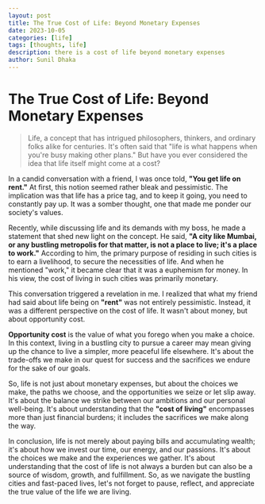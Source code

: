 ```yaml
---
layout: post
title: The True Cost of Life: Beyond Monetary Expenses
date: 2023-10-05
categories: [life]
tags: [thoughts, life]
description: there is a cost of life beyond monetary expenses 
author: Sunil Dhaka
---
```


# The True Cost of Life: Beyond Monetary Expenses
 
> Life, a concept that has intrigued philosophers, thinkers, and ordinary folks alike for centuries. It's often said that "life is what happens when you're busy making other plans." But have you ever considered the idea that life itself might come at a cost?

In a candid conversation with a friend, I was once told, **"You get life on rent."** At first, this notion seemed rather bleak and pessimistic. The implication was that life has a price tag, and to keep it going, you need to constantly pay up. It was a somber thought, one that made me ponder our society's values.

Recently, while discussing life and its demands with my boss, he made a statement that shed new light on the concept. He said, **"A city like Mumbai, or any bustling metropolis for that matter, is not a place to live; it's a place to work."** According to him, the primary purpose of residing in such cities is to earn a livelihood, to secure the necessities of life. And when he mentioned "work," it became clear that it was a euphemism for money. In his view, the cost of living in such cities was primarily monetary.

This conversation triggered a revelation in me. I realized that what my friend had said about life being on **"rent"** was not entirely pessimistic. Instead, it was a different perspective on the cost of life. It wasn't about money, but about opportunity cost.

**Opportunity cost** is the value of what you forego when you make a choice. In this context, living in a bustling city to pursue a career may mean giving up the chance to live a simpler, more peaceful life elsewhere. It's about the trade-offs we make in our quest for success and the sacrifices we endure for the sake of our goals.

So, life is not just about monetary expenses, but about the choices we make, the paths we choose, and the opportunities we seize or let slip away. It's about the balance we strike between our ambitions and our personal well-being. It's about understanding that the **"cost of living"** encompasses more than just financial burdens; it includes the sacrifices we make along the way.

In conclusion, life is not merely about paying bills and accumulating wealth; it's about how we invest our time, our energy, and our passions. It's about the choices we make and the experiences we gather. It's about understanding that the cost of life is not always a burden but can also be a source of wisdom, growth, and fulfillment. So, as we navigate the bustling cities and fast-paced lives, let's not forget to pause, reflect, and appreciate the true value of the life we are living.
